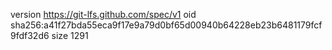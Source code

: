 version https://git-lfs.github.com/spec/v1
oid sha256:a41f27bda55eca9f17e9a79d0bf65d00940b64228eb23b6481179fcf9fdf32d6
size 1291
